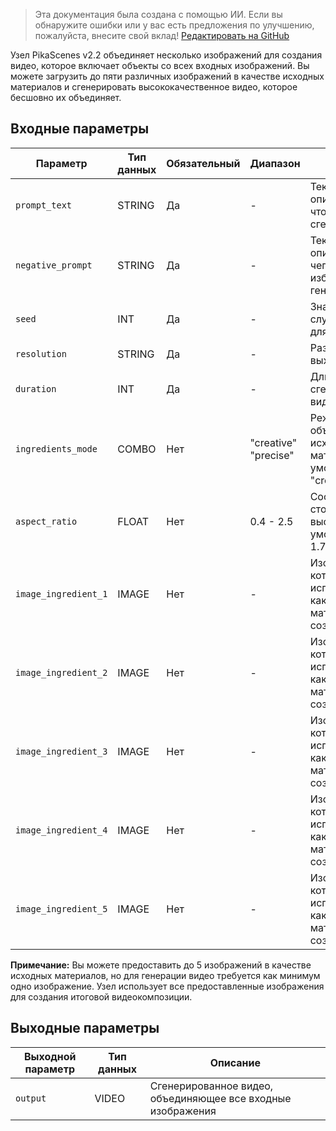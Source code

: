 > Эта документация была создана с помощью ИИ. Если вы обнаружите ошибки или у вас есть предложения по улучшению, пожалуйста, внесите свой вклад! [Редактировать на GitHub](https://github.com/Comfy-Org/embedded-docs/blob/main/comfyui_embedded_docs/docs/PikaScenesV2_2/ru.md)

Узел PikaScenes v2.2 объединяет несколько изображений для создания видео, которое включает объекты со всех входных изображений. Вы можете загрузить до пяти различных изображений в качестве исходных материалов и сгенерировать высококачественное видео, которое бесшовно их объединяет.

## Входные параметры

| Параметр | Тип данных | Обязательный | Диапазон | Описание |
|-----------|-----------|----------|-------|-------------|
| `prompt_text` | STRING | Да | - | Текстовое описание того, что нужно сгенерировать |
| `negative_prompt` | STRING | Да | - | Текстовое описание того, чего следует избегать при генерации |
| `seed` | INT | Да | - | Значение случайного сида для генерации |
| `resolution` | STRING | Да | - | Разрешение выходного видео |
| `duration` | INT | Да | - | Длительность сгенерированного видео |
| `ingredients_mode` | COMBO | Нет | "creative"<br>"precise" | Режим объединения исходных материалов (по умолчанию: "creative") |
| `aspect_ratio` | FLOAT | Нет | 0.4 - 2.5 | Соотношение сторон (ширина / высота) (по умолчанию: 1.778) |
| `image_ingredient_1` | IMAGE | Нет | - | Изображение, которое будет использоваться как исходный материал для создания видео |
| `image_ingredient_2` | IMAGE | Нет | - | Изображение, которое будет использоваться как исходный материал для создания видео |
| `image_ingredient_3` | IMAGE | Нет | - | Изображение, которое будет использоваться как исходный материал для создания видео |
| `image_ingredient_4` | IMAGE | Нет | - | Изображение, которое будет использоваться как исходный материал для создания видео |
| `image_ingredient_5` | IMAGE | Нет | - | Изображение, которое будет использоваться как исходный материал для создания видео |

**Примечание:** Вы можете предоставить до 5 изображений в качестве исходных материалов, но для генерации видео требуется как минимум одно изображение. Узел использует все предоставленные изображения для создания итоговой видеокомпозиции.

## Выходные параметры

| Выходной параметр | Тип данных | Описание |
|-------------|-----------|-------------|
| `output` | VIDEO | Сгенерированное видео, объединяющее все входные изображения |
